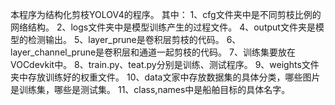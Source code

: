 ﻿本程序为结构化剪枝YOLOV4的程序。
其中：
1、cfg文件夹中是不同剪枝比例的网络结构。
2、logs文件夹中是模型训练产生的过程文件。
4、output文件夹是模型的检测输出。
5、layer_prune是卷积层剪枝的代码。
6、layer_channel_prune是卷积层和通道一起剪枝的代码。
7、训练集要放在VOCdevkit中。
8、train.py、teat.py分别是训练、测试程序。
9、weights文件夹中存放训练好的权重文件。
10、data文家中存放数据集的具体分类，哪些图片是训练集，哪些是测试集。
11、class,names中是船舶目标的具体名字。